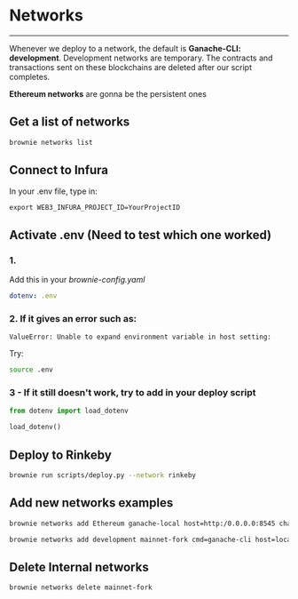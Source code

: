 # Networks
---
Whenever we deploy to a network, the default is **Ganache-CLI: development**.
Development networks are temporary. The contracts and transactions sent 
on these blockchains are deleted after our script completes.

**Ethereum networks** are gonna be the persistent ones

## Get a list of networks
```bash
brownie networks list
```

## Connect to Infura 
In your .env file, type in:
```
export WEB3_INFURA_PROJECT_ID=YourProjectID
```

## Activate .env (Need to test which one worked)
### 1.
Add this in your _brownie-config.yaml_
```yaml
dotenv: .env
```
### 2. If it gives an error such as:
`ValueError: Unable to expand environment variable in host setting:`

Try:

```bash
source .env
```
### 3 - If it still doesn't work, try to add in your deploy script
```python
from dotenv import load_dotenv

load_dotenv()
```

## Deploy to Rinkeby
```bash
brownie run scripts/deploy.py --network rinkeby
```

## Add new networks examples
```bash
brownie networks add Ethereum ganache-local host=http:/0.0.0.0:8545 chainid=1337
```

```bash
brownie networks add development mainnet-fork cmd=ganache-cli host=localhost fork=https://eth-mainnet.alchemyapi.io/v2/6lND9dYAUQ1RopEt1jKP-map_7NjuKMS accounts=10 mnemonic=brownie port=8545
```

## Delete Internal networks
```bash
brownie networks delete mainnet-fork
```